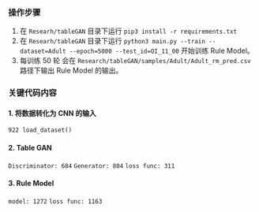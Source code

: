 ### 操作步骤
1. 在 ```Researh/tableGAN``` 目录下运行  ```pip3 install -r requirements.txt```
2. 在 ```Researh/tableGAN``` 目录下运行 
   ```python3 main.py --train --dataset=Adult --epoch=5000 --test_id=OI_11_00``` 开始训练 Rule Model。
3. 每训练 50 轮 会在 ```Research/tableGAN/samples/Adult/Adult_rm_pred.csv``` 路径下输出 Rule Model 的输出。

### 关键代码内容
#### 1. 将数据转化为 CNN 的输入
```922 load_dataset()```

#### 2. Table GAN
```Discriminator: 684```
```Generator: 804```
```loss func: 311```
#### 3. Rule Model
```model: 1272```
```loss func: 1163```
